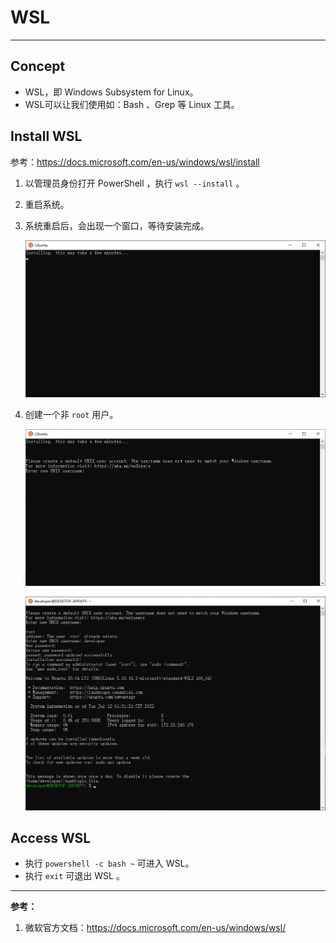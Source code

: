 # WSL

---

## Concept

- WSL，即 Windows Subsystem for Linux。
- WSL可以让我们使用如：Bash 、Grep 等 Linux 工具。

## Install WSL

参考：https://docs.microsoft.com/en-us/windows/wsl/install

1. 以管理员身份打开 PowerShell ，执行 `wsl --install` 。

2. 重启系统。

3. 系统重启后，会出现一个窗口，等待安装完成。

   ![image-20220712012702003](WSL/image-20220712012702003.png)

4. 创建一个非 `root` 用户。

   ![image-20220712013058206](WSL/image-20220712013058206.png)

   ![image-20220712013212655](WSL/image-20220712013212655.png)

## Access WSL

- 执行 `powershell -c bash ~` 可进入 WSL。
- 执行 `exit` 可退出 WSL 。



---

**参考：**

1. 微软官方文档：https://docs.microsoft.com/en-us/windows/wsl/